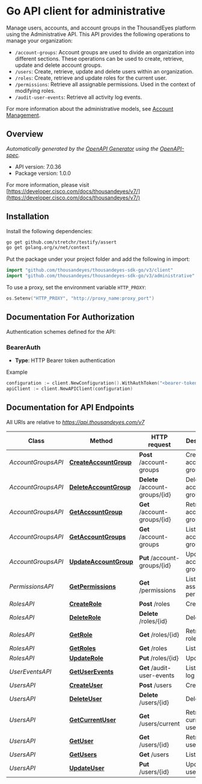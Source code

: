 # Go API client for administrative

Manage users, accounts, and account groups in the ThousandEyes platform using the Administrative API.
This API provides the following operations to manage your organization: 

  * `/account-groups`: Account groups are used to divide an organization into different sections. These operations can be used to create, retrieve, update and delete account groups.
  * `/users`: Create, retrieve, update and delete users within an organization. 
  * `/roles`: Create, retrieve and update roles for the current user. 
  * `/permissions`: Retrieve all assignable permissions. Used in the context of modifying roles. 
  * `/audit-user-events`: Retrieve all activity log events.

  For more information about the administrative models, see [Account Management](https://docs.thousandeyes.com/product-documentation/user-management).

## Overview
*Automatically generated by the [OpenAPI Generator](https://openapi-generator.tech) using the [OpenAPI-spec](https://www.openapis.org/).*

- API version: 7.0.36
- Package version: 1.0.0

For more information, please visit [https://developer.cisco.com/docs/thousandeyes/v7/](https://developer.cisco.com/docs/thousandeyes/v7/)

## Installation

Install the following dependencies:

```sh
go get github.com/stretchr/testify/assert
go get golang.org/x/net/context
```

Put the package under your project folder and add the following in import:

```go
import "github.com/thousandeyes/thousandeyes-sdk-go/v3/client"
import "github.com/thousandeyes/thousandeyes-sdk-go/v3/administrative"
```

To use a proxy, set the environment variable `HTTP_PROXY`:

```go
os.Setenv("HTTP_PROXY", "http://proxy_name:proxy_port")
```

## Documentation For Authorization

Authentication schemes defined for the API:
### BearerAuth
- **Type**: HTTP Bearer token authentication

Example

```go
configuration := client.NewConfiguration().WithAuthToken("<bearer-token>")
apiClient := client.NewAPIClient(configuration)
```

## Documentation for API Endpoints

All URIs are relative to *https://api.thousandeyes.com/v7*

Class | Method | HTTP request | Description
------------ | ------------- | ------------- | -------------
*AccountGroupsAPI* | [**CreateAccountGroup**](docs/AccountGroupsAPI.md#createaccountgroup) | **Post** /account-groups | Create account group
*AccountGroupsAPI* | [**DeleteAccountGroup**](docs/AccountGroupsAPI.md#deleteaccountgroup) | **Delete** /account-groups/{id} | Delete account group
*AccountGroupsAPI* | [**GetAccountGroup**](docs/AccountGroupsAPI.md#getaccountgroup) | **Get** /account-groups/{id} | Retrieve account group
*AccountGroupsAPI* | [**GetAccountGroups**](docs/AccountGroupsAPI.md#getaccountgroups) | **Get** /account-groups | List account groups
*AccountGroupsAPI* | [**UpdateAccountGroup**](docs/AccountGroupsAPI.md#updateaccountgroup) | **Put** /account-groups/{id} | Update account group
*PermissionsAPI* | [**GetPermissions**](docs/PermissionsAPI.md#getpermissions) | **Get** /permissions | List assignable permissions
*RolesAPI* | [**CreateRole**](docs/RolesAPI.md#createrole) | **Post** /roles | Create role
*RolesAPI* | [**DeleteRole**](docs/RolesAPI.md#deleterole) | **Delete** /roles/{id} | Delete role
*RolesAPI* | [**GetRole**](docs/RolesAPI.md#getrole) | **Get** /roles/{id} | Retrieve role
*RolesAPI* | [**GetRoles**](docs/RolesAPI.md#getroles) | **Get** /roles | List roles
*RolesAPI* | [**UpdateRole**](docs/RolesAPI.md#updaterole) | **Put** /roles/{id} | Update role
*UserEventsAPI* | [**GetUserEvents**](docs/UserEventsAPI.md#getuserevents) | **Get** /audit-user-events | List activity log events
*UsersAPI* | [**CreateUser**](docs/UsersAPI.md#createuser) | **Post** /users | Create user
*UsersAPI* | [**DeleteUser**](docs/UsersAPI.md#deleteuser) | **Delete** /users/{id} | Delete user
*UsersAPI* | [**GetCurrentUser**](docs/UsersAPI.md#getcurrentuser) | **Get** /users/current | Retrieve current user
*UsersAPI* | [**GetUser**](docs/UsersAPI.md#getuser) | **Get** /users/{id} | Retrieve user
*UsersAPI* | [**GetUsers**](docs/UsersAPI.md#getusers) | **Get** /users | List users
*UsersAPI* | [**UpdateUser**](docs/UsersAPI.md#updateuser) | **Put** /users/{id} | Update user

